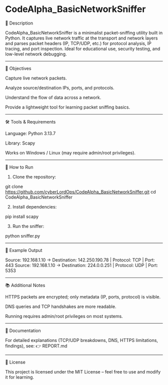 # CodeAlpha_BasicNetworkSniffer
📌 Description

CodeAlpha_BasicNetworkSniffer is a minimalist packet-sniffing utility built in Python. It captures live network traffic at the transport and network layers and parses packet headers (IP, TCP/UDP, etc.) for protocol analysis, IP tracing, and port inspection.
Ideal for educational use, security testing, and low-level network debugging.


---

🎯 Objectives

Capture live network packets.

Analyze source/destination IPs, ports, and protocols.

Understand the flow of data across a network.

Provide a lightweight tool for learning packet sniffing basics.



---

🛠 Tools & Requirements

Language: Python 3.13.7

Library: Scapy

Works on Windows / Linux (may require admin/root privileges).



---

🚀 How to Run

1. Clone the repository:

git clone https://github.com/cyberLordOps/CodeAlpha_BasicNetworkSniffer.git
cd CodeAlpha_BasicNetworkSniffer


2. Install dependencies:

pip install scapy


3. Run the sniffer:

python sniffer.py




---

📖 Example Output

Source: 192.168.1.10 → Destination: 142.250.190.78 | Protocol: TCP | Port: 443
Source: 192.168.1.10 → Destination: 224.0.0.251   | Protocol: UDP | Port: 5353


---

📚 Additional Notes

HTTPS packets are encrypted; only metadata (IP, ports, protocol) is visible.

DNS queries and TCP handshakes are more readable.

Running requires admin/root privileges on most systems.



---

📂 Documentation

For detailed explanations (TCP/UDP breakdowns, DNS, HTTPS limitations, findings), see:
👉 REPORT.md


---

📜 License

This project is licensed under the MIT License – feel free to use and modify it for learning.


